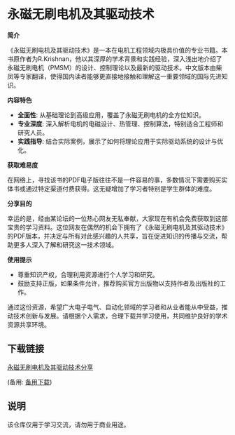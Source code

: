 # 永磁无刷电机及其驱动技术

**简介**

《永磁无刷电机及其驱动技术》是一本在电机工程领域内极具价值的专业书籍。本书原作者为R.Krishnan，他以其深厚的学术背景和实践经验，深入浅出地介绍了永磁无刷电机（PMSM）的设计、控制理论以及最新的驱动技术。中文版本由柴凤等专家翻译，使得国内读者能够更直接地接触和理解这一重要领域的国际先进知识。

**内容特色**

- **全面性**: 从基础理论到高级应用，覆盖了永磁无刷电机的全方位知识。
- **专业深度**: 深入解析电机的电磁设计、热管理、控制算法，特别适合工程师和研究人员。
- **实践指导**: 结合实际案例，展示了如何将理论应用于实际驱动系统的设计与优化。
  
**获取难易度**

在网络上，寻找该书的PDF电子版往往不是一件容易的事，多数情况下需要购买实体书或通过特定渠道付费获得。这无疑增加了学习者特别是学生群体的难度。

**分享目的**

幸运的是，经由某论坛的一位热心网友无私奉献，大家现在有机会免费获取到这部宝贵的学习资料。这位网友在偶然的机会下拥有了《永磁无刷电机及其驱动技术》的PDF版本，并决定与所有对此感兴趣的人共享，旨在促进知识的传播与交流，帮助更多人深入了解和研究这一技术领域。

**使用提示**

- 尊重知识产权，合理利用资源进行个人学习和研究。
- 鼓励支持正版，如果条件允许，推荐购买官方出版物以支持作者及出版社的工作。

通过这份资源，希望广大电子电气、自动化领域的学习者和从业者能从中受益，推动技术创新与发展。请根据个人需求，合理下载并学习使用，共同维护良好的学术资源共享环境。

## 下载链接
[永磁无刷电机及其驱动技术分享](https://pan.quark.cn/s/69bb2a0e8098) 

(备用: [备用下载](https://pan.baidu.com/s/1jjK4bsF9XRht0L8g5x4kUQ?pwd=1234))

## 说明

该仓库仅用于学习交流，请勿用于商业用途。

